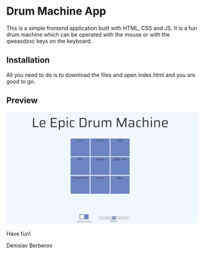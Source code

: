 # Drum Machine App

This is a simple frontend application built with HTML, CSS and JS. It is a fun drum machine which can be operated with the mouse or with the qweasdzxc keys on the keyboard.

## Installation

All you need to do is to download the files and open index.html and you are good to go.

## Preview

![alt text](preview-drummachine.PNG)

Have fun!

Denislav Berberov
